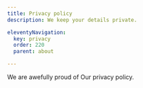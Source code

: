 ```yaml
---
title: Privacy policy
description: We keep your details private.

eleventyNavigation:
  key: privacy
  order: 220
  parent: about

---
```


We are awefully proud of Our privacy policy.

